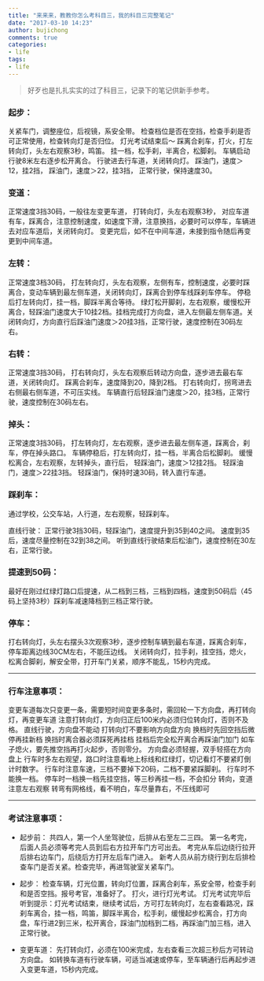 ```yaml
---
title: "来来来，教教你怎么考科目三，我的科目三完整笔记"
date: "2017-03-10 14:23"
author: bujichong
comments: true
categories:
- life
tags:
- life
---
```


>好歹也是扎扎实实的过了科目三，记录下的笔记供新手参考。
<!-- more -->
### 起步：
关紧车门，调整座位，后视镜，系安全带。
检查档位是否在空挡，检查手刹是否可正常使用，检查转向灯是否归位。
灯光考试结束后～
踩离合刹车，打火，打左转向灯，头左右观察3秒，鸣笛。
挂一档，松手刹，半离合，松脚刹。
车辆启动行驶8米左右逐步松开离合。
行驶进去行车道，关闭转向灯。
踩油门，速度＞12，挂2挡，
踩油门，速度＞22，挂3挡，
正常行驶，保持速度30。

### 变道：
正常速度3挡30码，一般往左变更车道，
打转向灯，头左右观察3秒，
对应车道有车，踩离合，注意控制速度，如速度下滑，注意换挡，必要时可以停车，车辆进去对应车道后，关闭转向灯。
变更完后，如不在中间车道，未接到指令随后再变更到中间车道。

### 左转：
正常速度3档30码，
打左转向灯，头左右观察，左侧有车，控制速度，必要时踩离合，变动车辆到最左侧车道，关闭转向灯，踩离合到停车线踩刹车停车。
停稳后打左转向灯，挂一档，脚踩半离合等待。
绿灯松开脚刹，左右观察，缓慢松开离合，轻踩油门速度大于10挂2档。挂档完成打方向盘，进入左侧最左侧车道。关闭转向灯，方向直行后踩油门速度＞20挂3挡，正常行驶，速度控制在30码左右。

### 右转：
正常速度3挡30码，
打右转向灯，头左右观察后转动方向盘，逐步进去最右车道，关闭转向灯。
踩离合刹车，速度降到20，降到2档。
打右转向灯，拐弯进去右侧最右侧车道，不可压实线。
车辆直行后轻踩油门速度＞20，挂3档，正常行驶，速度控制在30码左右。

### 掉头：
正常速度3挡30码，
打左转向灯，左右观察，逐步进去最左侧车道，踩离合，刹车，停在掉头路口。
车辆停稳后，打左转向灯，挂一档，半离合后松脚刹。
缓慢松离合，左右观察，左转掉头，直行后，
轻踩油门，速度＞12挂2挡。
轻踩油门，速度＞22挂3挡。
轻踩油门，保持时速30码，转入直行车道。

### 踩刹车：
通过学校，公交车站，人行道，左右观察，轻踩刹车。

直线行驶：
正常行驶3挡30码，轻踩油门，速度提升到35到40之间。
速度到35后，速度尽量控制在32到38之间。
听到直线行驶结束后松油门，速度控制在30左右，正常行驶。

### 提速到50码：
最好在刚过红绿灯路口后提速，从二档到三档，三档到四档，速度到50码后（45码上坚持3秒）踩刹车减速降档到三档正常行驶。

### 停车：
打右转向灯，头左右摆头3次观察3秒，逐步控制车辆到最右车道，踩离合刹车，停车距离边线30CM左右，不能压边线。
关闭转向灯，拉手刹，挂空挡，熄火，松离合脚刹，解安全带，打开车门关紧，顺序不能乱，15秒内完成。

***

### 行车注意事项：
变更车道每次只变更一条，需要短时间变更多条时，需回轮一下方向盘，再打转向灯，再变更车道
注意打转向灯，方向归正后100米内必须归位转向灯，否则不及格。
直线行驶，方向盘不能动
打转向灯不要影响方向盘方向
换档时先回空挡后微停再挂新档
换挡时离合器必须踩死再挂档
挂档后完全松开离合再踩油门加门
如车子熄火，要先推空挡再打火起步，否则零分。
方向盘必须轻握，双手轻搭在方向盘上
行车时多左右观望，路口时注意看地上标线和红绿灯，切记看灯不要紧盯倒计时数字。
行车时注意车速，三档不要掉下20码，二档不要紧踩脚刹。
行车时不能换一档。
停车时一档换一档先挂空挡，等三秒再挂一档，不会扣分
转向，变道注意左右观察
转弯有网格线，看不明白，车尽量靠右，不压线即可

***

### 考试注意事项：
- 起步前：
  共四人，第一个人坐驾驶位，后排从右至左二三四。
  第一名考完，后面人员必须等考完人员到后右方拉开车门方可出去。
  考完从车后边绕行拉开后排右边车门，后绕后方打开左后车门进入。
  新考人员从前方绕行到左后排检查车门是否关紧。检查完毕，再进驾驶室关紧车门。

- 起步：
  检查车辆，灯光位置，转向灯位置，踩离合刹车，系安全带，检查手刹和是否空挡。报号考官，准备好了。
  打火，进行灯光考试。
  灯光考试完毕后听到提示：灯光考试结束，继续考试后，方可打左转向灯，左右查看路况，踩刹车离合，挂一档，鸣笛，脚踩半离合，松手刹，缓慢起步松离合，打方向盘，车行进2到三米，松开离合，踩油门加档到二档，再踩油门加三档，进入正常行驶。

- 变更车道：
  先打转向灯，必须在100米完成，左右查看三次超三秒后方可转动方向盘。
  如转换车道有行驶车辆，可适当减速或停车，至车辆通行后再起步进入变更车道，15秒内完成。